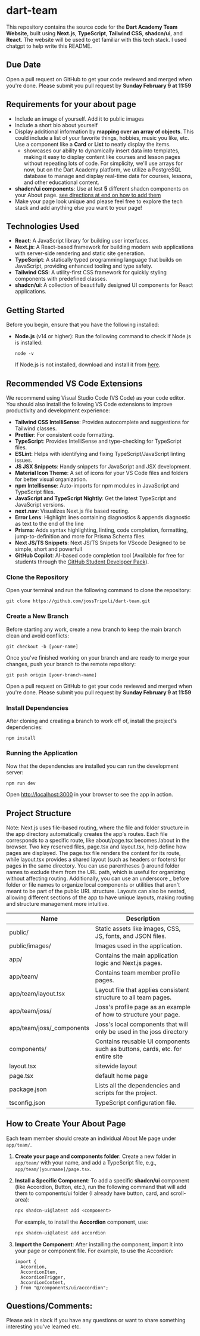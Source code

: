 # dart-team

This repository contains the source code for the **Dart Academy Team Website**, built using **Next.js**, **TypeScript**, **Tailwind CSS**, **shadcn/ui**, and **React**. The website will be used to get familiar with this tech stack. I used chatgpt to help write this README.

## Due Date

Open a pull request on GitHub to get your code reviewed and merged when you're done. Please submit you pull request by **Sunday February 9 at 11:59**

## Requirements for your about page

- Include an image of yourself. Add it to public images
- Include a short bio about yourself
- Display additional information by **mapping over an array of objects**. This could include a list of your favorite things, hobbies, music you like, etc. Use a component like a **Card** or **List** to neatly display the items.
  - showcases our ability to dynamically insert data into templates, making it easy to display content like courses and lesson pages without repeating lots of code. For simplicity, we'll use arrays for now, but on the Dart Academy platform, we utilize a PostgreSQL database to manage and display real-time data for courses, lessons, and other educational content.
- **shadcn/ui components**: Use at lest **5** different shadcn components on your About page. [see directions at end on how to add them](#how-to-create-your-about-page)
- Make your page look unique and please feel free to explore the tech stack and add anything else you want to your page!

## Technologies Used

- **React**: A JavaScript library for building user interfaces.
- **Next.js**: A React-based framework for building modern web applications with server-side rendering and static site generation.
- **TypeScript**: A statically typed programming language that builds on JavaScript, providing enhanced tooling and type safety.
- **Tailwind CSS**: A utility-first CSS framework for quickly styling components with predefined classes.
- **shadcn/ui**: A collection of beautifully designed UI components for React applications.

## Getting Started

Before you begin, ensure that you have the following installed:

- **Node.js** (v14 or higher): Run the following command to check if Node.js is installed:
  ```
  node -v
  ```
  If Node.js is not installed, download and install it from [here](https://nodejs.org).

## Recommended VS Code Extensions

We recommend using Visual Studio Code (VS Code) as your code editor. You should also install the following VS Code extensions to improve productivity and development experience:

- **Tailwind CSS IntelliSense**: Provides autocomplete and suggestions for Tailwind classes.
- **Prettier**: For consistent code formatting.
- **TypeScript**: Provides IntelliSense and type-checking for TypeScript files.
- **ESLint**: Helps with identifying and fixing TypeScript/JavaScript linting issues.
- **JS JSX Snippets**: Handy snippets for JavaScript and JSX development.
- **Material Icon Theme**: A set of icons for your VS Code files and folders for better visual organization.
- **npm Intellisense**: Auto-imports for npm modules in JavaScript and TypeScript files.
- **JavaScript and TypeScript Nightly**: Get the latest TypeScript and JavaScript versions.
- **next.nav**: Visualizes Next.js file based routing.
- **Error Lens**: Highlight lines containing diagnostics & appends diagnostic as text to the end of the line
- **Prisma**: Adds syntax highlighting, linting, code completion, formatting, jump-to-definition and more for Prisma Schema files.
- **Next JS/TS Snippets**: Next JS/TS Snipets for VScode Designed to be simple, short and powerfull
- **GitHub Copilot**: AI-based code completion tool (Available for free for students through the [GitHub Student Developer Pack](https://education.github.com/pack/join)).

### Clone the Repository

Open your terminal and run the following command to clone the repository:

```
git clone https://github.com/jossTripoli/dart-team.git
```

### Create a New Branch

Before starting any work, create a new branch to keep the main branch clean and avoid conflicts:

```
git checkout -b [your-name]
```

Once you've finished working on your branch and are ready to merge your changes, push your branch to the remote repository:

```
git push origin [your-branch-name]
```

Open a pull request on GitHub to get your code reviewed and merged when you're done. Please submit you pull request by **Sunday February 9 at 11:59**

### Install Dependencies

After cloning and creating a branch to work off of, install the project's dependencies:

```
npm install
```

### Running the Application

Now that the dependencies are installed you can run the development server:

```
npm run dev
```

Open [http://localhost:3000](http://localhost:3000) in your browser to see the app in action.

## Project Structure

Note:
Next.js uses file-based routing, where the file and folder structure in the app directory automatically creates the app's routes. Each file corresponds to a specific route, like about/page.tsx becomes /about in the browser. Two key reserved files, page.tsx and layout.tsx, help define how pages are displayed. The page.tsx file renders the content for its route, while layout.tsx provides a shared layout (such as headers or footers) for pages in the same directory. You can use parentheses () around folder names to exclude them from the URL path, which is useful for organizing without affecting routing. Additionally, you can use an underscore \_ before folder or file names to organize local components or utilities that aren't meant to be part of the public URL structure. Layouts can also be nested, allowing different sections of the app to have unique layouts, making routing and structure management more intuitive.

| Name                       | Description                                                                  |
| -------------------------- | ---------------------------------------------------------------------------- |
| public/                    | Static assets like images, CSS, JS, fonts, and JSON files.                   |
| public/images/             | Images used in the application.                                              |
| app/                       | Contains the main application logic and Next.js pages.                       |
| app/team/                  | Contains team member profile pages.                                          |
| app/team/layout.tsx        | Layout file that applies consistent structure to all team pages.             |
| app/team/joss/             | Joss's profile page as an example of how to structure your page.             |
| app/team/joss/\_components | Joss's local components that will only be used in the joss directory         |
| components/                | Contains reusable UI components such as buttons, cards, etc. for entire site |
| layout.tsx                 | sitewide layout                                                              |
| page.tsx                   | default home page                                                            |
| package.json               | Lists all the dependencies and scripts for the project.                      |
| tsconfig.json              | TypeScript configuration file.                                               |

## How to Create Your About Page

Each team member should create an individual About Me page under `app/team/`.

1. **Create your page and components folder**:
   Create a new folder in `app/team/` with your name, and add a TypeScript file, e.g., `app/team/[yourname]/page.tsx`.

2. **Install a Specific Component**:
   To add a specific **shadcn/ui** component (like Accordion, Button, etc.), run the following command that will add them to components/ui folder (I already have button, card, and scroll-area):

   ```bash
   npx shadcn-ui@latest add <component>
   ```

   For example, to install the **Accordion** component, use:

   ```bash
   npx shadcn-ui@latest add accordion
   ```

3. **Import the Component**:
   After installing the component, import it into your page or component file. For example, to use the Accordion:

   ```tsx
   import {
     Accordion,
     AccordionItem,
     AccordionTrigger,
     AccordionContent,
   } from "@/components/ui/accordion";
   ```

## Questions/Comments:

Please ask in slack if you have any questions or want to share something interesting you've learned etc.
